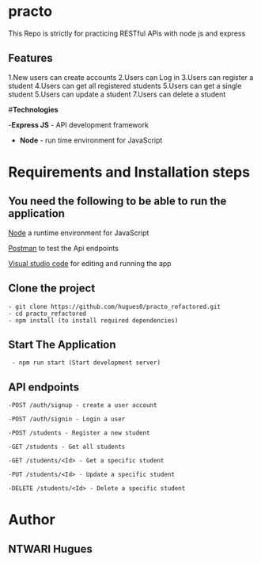 # practo 

This Repo is strictly for practicing RESTful APis with node js and express


## Features

1.New users can create accounts
2.Users can Log in 
3.Users can register a student
4.Users can get all registered students
5.Users can get a single student
5.Users can update a student
7.Users can delete a student

#**Technologies**

-**Express JS** - API development framework
- **Node** - run time environment for JavaScript

# **Requirements and Installation steps**

## **You need the following to be able to run the application**

[Node](https://nodejs.org/en/download/) a runtime environment for JavaScript

[Postman](https://www.getpostman.com/downloads/) to test the Api endpoints

[Visual studio code](https://code.visualstudio.com/download) for editing and running the app

## **Clone the project**

    - git clone https://github.com/hugues0/practo_refactored.git
    - cd practo_refactored
    - npm install (to install required dependencies)

## **Start The Application**

     - npm run start (Start development server)

## **API endpoints**

`-POST /auth/signup - create a user account`

`-POST /auth/signin - Login a user`

`-POST /students - Register a new student`

`-GET /students - Get all students`

`-GET /students/<Id> - Get a specific student`

`-PUT /students/<Id> - Update a specific student`

`-DELETE /students/<Id> - Delete a specific student`


# **Author**

## **NTWARI Hugues**
